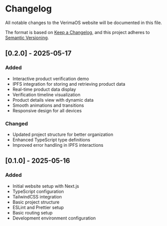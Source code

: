# Changelog

All notable changes to the VerimaOS website will be documented in this file.

The format is based on [Keep a Changelog](https://keepachangelog.com/en/1.0.0/),
and this project adheres to [Semantic Versioning](https://semver.org/spec/v2.0.0.html).

## [0.2.0] - 2025-05-17

### Added
- Interactive product verification demo
- IPFS integration for storing and retrieving product data
- Real-time product data display
- Verification timeline visualization
- Product details view with dynamic data
- Smooth animations and transitions
- Responsive design for all devices

### Changed
- Updated project structure for better organization
- Enhanced TypeScript type definitions
- Improved error handling in IPFS interactions

## [0.1.0] - 2025-05-16

### Added
- Initial website setup with Next.js
- TypeScript configuration
- TailwindCSS integration
- Basic project structure
- ESLint and Prettier setup
- Basic routing setup
- Development environment configuration 